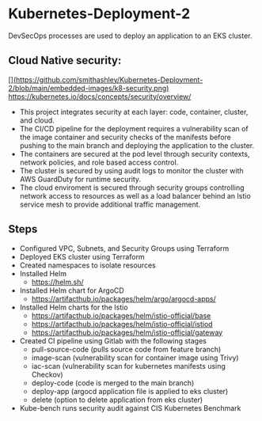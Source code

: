 # Kubernetes-Deployment-2
DevSecOps processes are used to deploy an application to an EKS cluster.

## Cloud Native security:
[][(https://github.com/smithashley/Kubernetes-Deployment-2/blob/main/embedded-images/k8-security.png)](https://github.com/smithashley/Kubernetes-Deployment-2/blob/main/embedded-images/k8-security.png)
https://kubernetes.io/docs/concepts/security/overview/

- This project integrates security at each layer: code, container, cluster, and cloud.
- The CI/CD pipeline for the deployment requires a vulnerability scan of the image container and security checks of the manifests before pushing to the main branch and deploying the application to the cluster.
- The containers are secured at the pod level through security contexts, network policies, and role based access control. 
- The cluster is secured by using audit logs to monitor the cluster with AWS GuardDuty for runtime security.
-	The cloud enviroment is secured through security groups controlling network access to resources as well as a load balancer behind an Istio service mesh to provide additional traffic management.

## Steps
- Configured VPC, Subnets, and Security Groups using Terraform
- Deployed EKS cluster using Terraform
- Created namespaces to isolate resources
- Installed Helm
    - https://helm.sh/ 
- Installed Helm chart for ArgoCD 
    - https://artifacthub.io/packages/helm/argo/argocd-apps/
- Installed Helm charts for the Istio 
    - https://artifacthub.io/packages/helm/istio-official/base
    - https://artifacthub.io/packages/helm/istio-official/istiod
    - https://artifacthub.io/packages/helm/istio-official/gateway
- Created CI pipeline using Gitlab with the following stages
    - pull-source-code (pulls source code from feature branch)
    - image-scan (vulnerability scan for container image using Trivy)
    - iac-scan (vulnerability scan for kubernetes manifests using Checkov)
    - deploy-code (code is merged to the main branch)
    - deploy-app (argocd application file is applied to eks cluster)
    - delete (option to delete application from eks cluster)
- Kube-bench runs security audit against CIS Kubernetes Benchmark

[](https://github.com/smithashley/Kubernetes-Deployment-2/blob/main/embedded-images/kube-bench.png)
